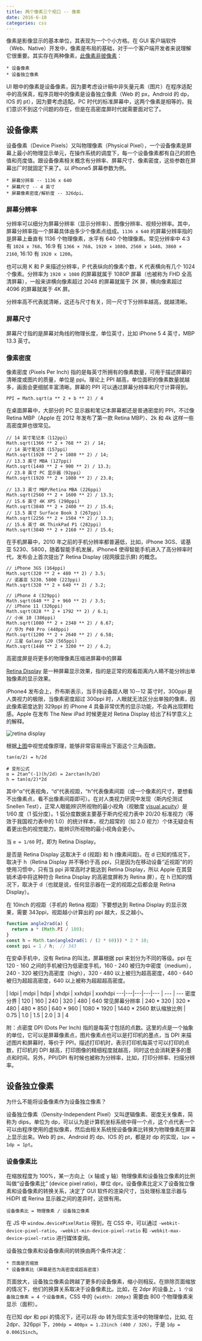 ```yaml
---
title: 两个像素三个视口 -- 像素
date: 2016-6-10
categories: css
---
```


像素是影像显示的基本单位，其表现为一个个小方格。在 GUI 客户端软件（Web、Native）开发中，像素是布局的基础，对于一个客户端开发者来说理解它很重要。其实存在两种像素，[此像素非彼像素](https://www.quirksmode.org/blog/archives/2010/04/a_pixel_is_not.html)：

```
* 设备像素
* 设备独立像素
```

<!--more-->

UI 眼中的像素是设备像素，因为要考虑设计稿中非矢量元素（图片）在程序适配中的高保真，程序员眼中的像素是设备独立像素（Web 的 px，Android 的 dp，IOS 的 pt），因为要考虑适配。PC 时代的标准屏幕中，这两个像素是相等的，我们意识不到这个问题的存在，但是在高密度屏时代就需要面对它了。

## 设备像素

设备像素（Device Pixels）又叫物理像素（Physical Pixel），一个设备像素是屏幕上最小的物理显示单元，在操作系统的调度下，每一个设备像素都有自己的颜色值和亮度值。跟设备像素相关概念有分辨率、屏幕尺寸、像素密度，这些参数在屏幕出厂时就固定下来了。以 iPhone5 屏幕参数为例。

```
* 屏幕分辨率 -- 1136 x 640
* 屏幕尺寸 -- 4 英寸
* 屏幕像素密度/解析度 -- 326dpi。
```

### 屏幕分辨率

分辨率可以细分为屏幕分辨率（显示分辨率）、图像分辨率、视频分辨率。其中，屏幕分辨率指一个屏幕具体由多少个像素点组成。`1136 x 640` 的屏幕分辨率指的是屏幕上垂直有 1136 个物理像素，水平有 640 个物理像素。常见分辨率中 4:3 有 `1024 x 768`、16:9 有 `1366 × 768`、`1920 × 1080`、`2560 x 1440`、`3860 × 2160`, 16:10 有 `1920 x 1200`。

也可以用 K 和 P 来描述分辨率，P 代表纵向的像素个数，K 代表横向有几个 1024 个像素。分辨率为 `1920 x 1080` 的屏幕就属于 1080P 屏幕（也被称为 FHD 全高清屏幕），一般来讲横向像素超过 2048 的屏幕就属于 2K 屏，横向像素超过 4096 的屏幕就属于 4K 屏。

分辨率高不代表就清晰，这还与尺寸有关，同一尺寸下分辨率越高，就越清晰。

### 屏幕尺寸

屏幕尺寸指的是屏幕对角线的物理长度，单位英寸，比如 iPhone 5 4 英寸，MBP 13.3 英寸。

### 像素密度

像素密度 (Pixels Per Inch) 指的是每英寸所拥有的像素数量，可用于描述屏幕的清晰度或图片的质量，单位是 ppi。理论上 PPI 越高，单位面积的像素数量就越多，画面会更细腻丰富清晰。屏幕的 PPI 可以通过屏幕分辨率和尺寸计算得到。

```
PPI = Math.sqrt(a ** 2 + b ** 2) / 4
```

在桌面屏幕中，大部分的 PC 显示器和笔记本屏幕都还是普通密度的 PPI，不过像 Retina MBP（Apple 在 2012 年发布了第一款 Retina MBP）、2k 和 4k 这样一些高密度屏也很常见。

```
// 14 英寸笔记本（112ppi）
Math.sqrt(1366 ** 2 + 768 ** 2) / 14;
// 14 英寸笔记本（157ppi）
Math.sqrt(1920 ** 2 + 1080 ** 2) / 14;
// 13.3 英寸 MBA (127ppi)
Math.sqrt(1440 ** 2 + 900 ** 2) / 13.3;
// 23.8 英寸 PC 显示器（92ppi）
Math.sqrt(1920 ** 2 + 1080 ** 2) / 23.8;
```

```
// 13.3 英寸 MBP/Retina MBA (226ppi)
Math.sqrt(2560 ** 2 + 1600 ** 2) / 13.3;
// 15.6 英寸 4K XPS (290ppi)
Math.sqrt(3840 ** 2 + 2400 ** 2) / 15.6;
// 13.5 英寸 Surface Book 3 (267ppi)
Math.sqrt(2256 ** 2 + 1504 ** 2) / 13.3;
// 15.6 英寸 4K ThinkPad P1 (282ppi)
Math.sqrt(3840 ** 2 + 2160 ** 2) / 15.6;
```

在手机屏幕中，2010 年之前的手机分辨率都普遍低，比如，iPhone 3GS、诺基亚 5230、5800，随着智能手机发展，iPhone4 使得智能手机进入了高分辨率时代，发布会上首次提出了 Retina Display (视网膜显示屏) 的概念。

```
// iPhone 3GS (164ppi)
Math.sqrt(320 ** 2 + 480 ** 2) / 3.5;
// 诺基亚 5230、5800 (223ppi)
Math.sqrt(320 ** 2 + 640 ** 2) / 3.2;
```

```
// iPhone 4 (329ppi)
Math.sqrt(640 ** 2 + 960 ** 2) / 3.5;
// iPhone 11 (326ppi)
Math.sqrt(828 ** 2 + 1792 ** 2) / 6.1;
// 小米 10 (386ppi)
Math.sqrt(1080 ** 2 + 2340 ** 2) / 6.67;
// 华为 P40 Pro (440ppi)
Math.sqrt(1200 ** 2 + 2640 ** 2) / 6.58;
// 三星 Galaxy S20 (565ppi)
Math.sqrt(1440 ** 2 + 3200 ** 2) / 6.2;
```

高密度屏是将更多的物理像素压缩进屏幕中的屏幕

[Retina Display](https://support.apple.com/en-us/HT202471) 是一种屏幕显示效果，指的是正常的观看距离内人睛不能分辨出单独像素的显示效果。

iPhone4 发布会上，乔布斯表示，当手持设备距人眼 10－12 英寸时，300ppi 是人类视力的极限，当像素密度超过 300ppi 时，人眼就无法区分出单独的像素，因此像素密度达到 329ppi 的 iPhone 4 具备非常优秀的显示功能，不会再出现颗粒感。Apple 在发布 The New iPad 时候更是对 Retina Display 给出了科学意义上的解释。

![retina display](/images/css/retina2.jpg)

根据[上图](https://www.engadget.com/2012-03-01-retina-display-macs-ipads-and-hidpi-doing-the-math.html)中视觉成像原理，能够非常容易得出下面这个三角函数。

```
tan(α/2) = h/2d

# 变形公式
α = 2tan^(-1)(h/2d) = 2arctan(h/2d)
h = tan(α/2)*2d
```

其中“α”代表视角，“d”代表视距，“h”代表像素间距（或一个像素的尺寸，要想看不出像素点，看不出像素间距即可）。在对人类视力研究中发现（斯内伦测试 Snellen Test），正常人眼能辨识所视物的最小视角（视敏度 [visual acuity](https://baike.baidu.com/item/%E8%A7%86%E6%95%8F%E5%BA%A6)）是 1/60 度（1 弧分度）。1 弧分度数据主要基于斯内伦视力表中 20/20 标准视力（等效于我国视力表中的 1.0）的统计样本，视力超常的（如 2.0 视力）个体无疑会有着更出色的视觉能力，能辨识所视物的最小视角会更小。

当 `α = 1/60` 时，即为 Retina Display。

是否是 Retina Display 这取决于 d (视距) 和 h (像素间距)。在 d 已知的情况下，取决于 h（Retina Display 并不等价于高 ppi，只是因为在移动设备“近视距”的的使用习惯中，只有当 ppi 非常高时才能达到 Retina Display，所以 Apple 在其营销术语中将这种符合 Retina Display 的高密度屏称为 Retina 屏），在 h 已知的情况下，取决于 d（也就是说，任何显示器在一定的视距之后都会是 Retina Display）。

在 10inch 的视距（手机的 Retina 视距）下要想达到 Retina Display 的显示效果，需要 343ppi，视距越小计算出的 ppi 越大，反之越小。

```Javascript
function angle2rad(a) {
  return a * (Math.PI / 180);
}
const h = Math.tan(angle2rad(1 / (2 * 60))) * 2 * 10;
const ppi = 1 / h;  // 343
```











在安卓手机中，没有 Retina 的叫法，屏幕根据 ppi 来划分为不同的等级。ppi 在 120 - 160 之间的手机被归为低密度手机，160 - 240 被归为中密度（medium），240 - 320 被归为高密度（high），320 - 480 以上被归为超高密度，480 - 640 被归为超超高密度，640 以上被称为超超超高密度。

 | ldpi | mdpi | hdpi | xhdpi | xxhdpi | xxxhdpi
---|---|---|---|--- | --- | ---
密度分界 | 120 | 160 | 240 | 320 | 480 | 640
常见屏幕分辨率 | 240 * 320 | 320 * 480 | 480 * 850 | 640 * 960 | 1080 * 1920 | 1440 * 2560
默认缩放比例 | 0.75 | 1.0 | 1.5 | 2.0 | 3 | 4

附：点密度 DPI (Dots Per Inch) 指的是每英寸包括的点数。这里的点是一个抽象的单位，它可以是屏幕像素点，图片像素点也可以是打印机的墨点，当 DPI 来描述图片和屏幕时，等价于 PPI，描述打印机时，表示打印机每英寸可以打印的点数，打印机的 DPI 越高，打印图像的精细程度就越高，同时这也会消耗更多的墨点和时间。另外，PPI/DPI 有时候也被称为分辨率，比如，打印分辨率、扫描分辨率。









## 设备独立像素





为什么不能将设备像素作为设备独立像素？





设备独立像素（Density-Independent Pixel）又叫逻辑像素、密度无关像素，简称为 dips，单位为 dp，可以认为是计算机坐标系统中得一个点，这个点代表一个可以由程序使用的虚拟像素，然后由相关系统按设备像素比转换为物理像素在屏幕上显示出来。Web 的 px、Android 的 dp、IOS 的 pt，都是对 dp 的实现，`1px = 1dp = 1pt`。

### 设备像素比

在缩放程度为 100%，某一方向上（x 轴或 y 轴）物理像素和设备独立像素的比例叫做“设备像素比” (device pixel ratio)，单位 dpr。设备像素比定义了设备独立像素和设备像素的转换关系，决定了 GUI 软件的渲染尺寸，当处理标准显示器与 HiDPI 或 Rerina 显示器之间的差异时，这很有用。

```
设备像素比 = 物理像素 / 设备独立像素
```

在 JS 中 `window.devicePixelRatio` 得到，在 CSS 中，可以通过 `-webkit-device-pixel-ratio`，`-webkit-min-device-pixel-ratio` 和 `-webkit-max-device-pixel-ratio` 进行媒体查询。

设备独立像素和设备像素间的转换由两个条件决定：

```
* 页面是否缩放
* 设备像素比（屏幕是否为高密度或超高密度)
```

页面放大，设备独立像素会跨越了更多的设备像素，缩小则相反。在排除页面缩放的情况下，他们的换算关系取决于设备像素比。比如，在 2dpr 的设备上，`1 个设备独立像素 = 4 个设备像素`，CSS 中的 `{width: 200px}` 需要由 800 个物理像素来显示（面积）。

在已知 dpr 和 ppi 的情况下，还可以将 dp 转为现实生活中的物理单位，比如, 在 2dpr、326ppi 下，`200dp = 400px = 1.23inch (400 / 326)`，于是 `1dp = 0.00615inch`。
